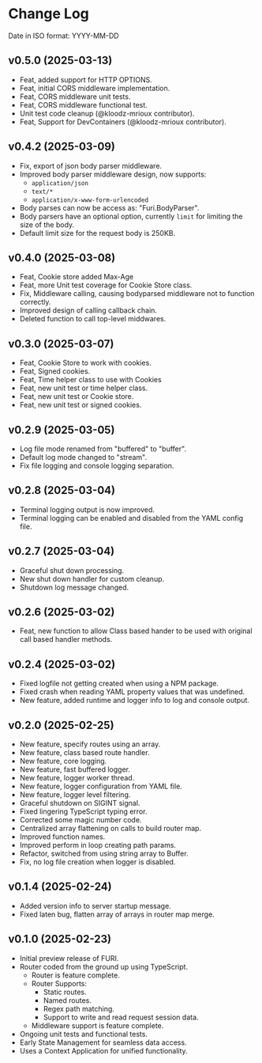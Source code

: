 # Change Log

Date in ISO format: YYYY-MM-DD

## v0.5.0 (2025-03-13)

- Feat, added support for HTTP OPTIONS.
- Feat, initial CORS middleware implementation.
- Feat, CORS middleware unit tests.
- Feat, CORS middleware functional test.
- Unit test code cleanup (@kloodz-mrioux contributor).
- Feat, Support for DevContainers (@kloodz-mrioux contributor).

## v0.4.2 (2025-03-09)

- Fix, export of json body parser middleware.
- Improved body parser middleware design, now supports:
  - `application/json`
  - `text/*`
  - `application/x-www-form-urlencoded`
- Body parses can now be access as: "Furi.BodyParser".
- Body parsers have an optional option, currently `limit` for limiting the size of the body.
- Default limit size for the request body is 250KB.

## v0.4.0 (2025-03-08)

- Feat, Cookie store added Max-Age
- Feat, more Unit test coverage for Cookie Store class.
- Fix, Middleware calling, causing bodyparsed middleware not to function correctly.
- Improved design of calling callback chain.
- Deleted function to call top-level middwares.

## v0.3.0 (2025-03-07)

- Feat, Cookie Store to work with cookies.
- Feat, Signed cookies.
- Feat, Time helper class to use with Cookies
- Feat, new unit test or time helper class.
- Feat, new unit test or Cookie store.
- Feat, new unit test or signed cookies.

## v0.2.9 (2025-03-05)

- Log file mode renamed from "buffered" to "buffer".
- Default log mode changed to "stream".
- Fix file logging and console logging separation.

## v0.2.8 (2025-03-04)

- Terminal logging output is now improved.
- Terminal logging can be enabled and disabled from the YAML config file.

## v0.2.7 (2025-03-04)

- Graceful shut down processing.
- New shut down handler for custom cleanup.
- Shutdown log message changed.

## v0.2.6 (2025-03-02)

- Feat, new function to allow Class based hander to be used with original
  call based handler methods.

## v0.2.4 (2025-03-02)

- Fixed logfile not getting created when using a NPM package.
- Fixed crash when reading YAML property values that was undefined.
- New feature, added runtime and logger info to log and console output.

## v0.2.0 (2025-02-25)

- New feature, specify routes using an array.
- New feature, class based route handler.
- New feature, core logging.
- New feature, fast buffered logger.
- New feature, logger worker thread.
- New feature, logger configuration from YAML file.
- New feature, logger level filtering.
- Graceful shutdown on SIGINT signal.
- Fixed lingering TypeScript typing error.
- Corrected some magic number code.
- Centralized array flattening on calls to build router map.
- Improved function names.
- Improved perform in loop creating path params.
- Refactor, switched from using string array to Buffer.
- Fix, no log file creation when logger is disabled.

## v0.1.4 (2025-02-24)

- Added version info to server startup message.
- Fixed laten bug, flatten array of arrays in router map merge.

## v0.1.0 (2025-02-23)

- Initial preview release of FURI.
- Router coded from the ground up using TypeScript.
  - Router is feature complete.
  - Router Supports:
    - Static routes.
    - Named routes.
    - Regex path matching.
    - Support to write and read request session data.
  - Middleware support is feature complete.
- Ongoing unit tests and functional tests.
- Early State Management for seamless data access.
- Uses a Context Application for unified functionality.
